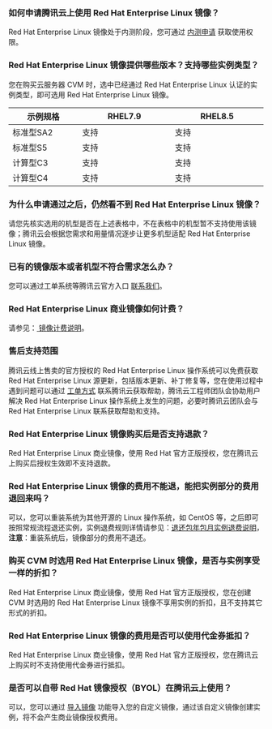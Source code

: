 ### 如何申请腾讯云上使用 Red Hat Enterprise Linux 镜像？
Red Hat Enterprise Linux 镜像处于内测阶段，您可通过 [内测申请](https://cloud.tencent.com/apply/p/2yj9npvw8lq) 获取使用权限。

### Red Hat Enterprise Linux 镜像提供哪些版本？支持哪些实例类型？

<dx-alert infotype="explain" title="">
您在购买云服务器 CVM 时，选中已经通过 Red Hat Enterprise Linux 认证的实例类型，即可选用 Red Hat Enterprise Linux 镜像。
</dx-alert>

<table class="tg">
<thead>
  <tr>
    <th width="15%">示例规格</th>
    <th width="20%">RHEL7.9</th>
    <th width="20%">RHEL8.5</th>
  </tr>
</thead>
<tbody>
  <tr>
    <td class="tg-0pky">标准型SA2</td>
    <td class="tg-0pky">支持</td>
    <td class="tg-0pky">支持</td>
  </tr>
  <tr>
    <td class="tg-0pky">标准型S5</td>
    <td class="tg-0pky">支持</td>
    <td class="tg-0pky">支持</td>
  </tr>
  <tr>
    <td class="tg-0pky">计算型C3</td>
    <td class="tg-0pky">支持</td>
    <td class="tg-0pky">支持</td>
  </tr>
  <tr>
    <td class="tg-0pky">计算型C4</td>
    <td class="tg-0pky">支持</td>
    <td class="tg-0pky">支持</td>
  </tr>
</tbody>
</table>

### 为什么申请通过之后，仍然看不到 Red Hat Enterprise Linux 镜像？
请您先核实选用的机型是否在上述表格中，不在表格中的机型暂不支持使用该镜像；腾讯云会根据您需求和用量情况逐步让更多机型适配 Red Hat Enterprise Linux 镜像。

### 已有的镜像版本或者机型不符合需求怎么办？
您可以通过工单系统等腾讯云官方入口 [联系我们](https://cloud.tencent.com/document/product/282/1558)。

### Red Hat Enterprise Linux 商业镜像如何计费？
请参见：[ 镜像计费说明](https://cloud.tencent.com/document/product/213/91068#red-hat-enterprise-linux-.E9.95.9C.E5.83.8F.E8.AE.A1.E8.B4.B9.E8.AF.B4.E6.98.8E)。

### 售后支持范围
腾讯云线上售卖的官方授权的 Red Hat Enterprise Linux 操作系统可以免费获取 Red Hat Enterprise Linux 源更新，包括版本更新、补丁修复等，您在使用过程中遇到问题可以通过 [工单方式](https://console.cloud.tencent.com/workorder/category) 联系腾讯云获取帮助，腾讯云工程师团队会协助用户解决 Red Hat Enterprise Linux 操作系统上发生的问题，必要时腾讯云团队会与 Red Hat Enterprise Linux 联系获取帮助和支持。 

### Red Hat Enterprise Linux 镜像购买后是否支持退款？
Red Hat Enterprise Linux 商业镜像，使用 Red Hat 官方正版授权，您在腾讯云上购买后授权生效即不支持退款。

### Red Hat Enterprise Linux 镜像的费用不能退，能把实例部分的费用退回来吗？
可以，您可以重装系统为其他开源的 Linux 操作系统，如 CentOS 等，之后即可按照常规流程退还实例，实例退费规则详情请参见：[退还包年包月实例退费说明](https://cloud.tencent.com/document/product/213/9711)，**注意**：重装系统后，镜像部分的费用不退还。

### 购买 CVM 时选用 Red Hat Enterprise Linux 镜像，是否与实例享受一样的折扣？
Red Hat Enterprise Linux 商业镜像，使用 Red Hat 官方正版授权，您在创建 CVM 时选用的 Red Hat Enterprise Linux 镜像不享用实例的折扣，且不支持其它形式的折扣。

### Red Hat Enterprise Linux 镜像的费用是否可以使用代金券抵扣？
Red Hat Enterprise Linux 商业镜像，使用 Red Hat 官方正版授权，您在腾讯云上购买时不支持使用代金券进行抵扣。

### 是否可以自带 Red Hat 镜像授权（BYOL）在腾讯云上使用？
可以，您可以通过 [导入镜像](https://cloud.tencent.com/document/product/213/4945) 功能导入您的自定义镜像，通过该自定义镜像创建实例，将不会产生商业镜像授权费用。

